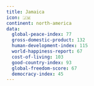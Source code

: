 ```yaml
---
title: Jamaica
icon: 🇯🇲
continent: north-america
data:
  global-peace-index: 77
  gross-domestic-product: 132
  human-development-index: 115
  world-happiness-report: 67
  cost-of-living: 103
  good-country-index: 93
  global-freedom-score: 67
  democracy-index: 45
---
```


